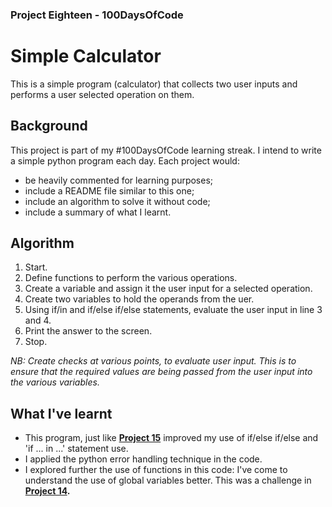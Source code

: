 ### Project Eighteen - 100DaysOfCode
# Simple Calculator
This is a simple program (calculator) that collects two user inputs and performs a user selected operation on them.

## Background
This project is part of my #100DaysOfCode learning streak. I intend to write a simple python program each day. Each project would:
* be heavily commented for learning purposes;
* include a README file similar to this one;
* include an algorithm to solve it without code;
* include a summary of what I learnt.

## Algorithm
1. Start.
2. Define functions to perform the various operations.
3. Create a variable and assign it the user input for a selected operation.
4. Create two variables to hold the operands from the uer.
5. Using if/in and if/else if/else statements, evaluate the user input in line 3 and 4.
6. Print the answer to the screen.
7. Stop.

*NB: Create checks at various points, to evaluate user input. This is to ensure that the required values are being passed from the user input into the various variables.*

## What I've learnt
* This program, just like **[Project 15](https://github.com/iamnvna/guess-the-word)** improved my use of if/else if/else and 'if ... in ...' statement use.
* I applied the python error handling technique in the code. 
* I explored further the use of functions in this code: I've come to understand the use of global variables better. This was a challenge in **[Project 14](https://github.com/iamnvna/adventure-game).**